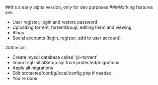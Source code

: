 ##It's a early alpha version, only for dev purposes
###Working features are:
- User register, login and restore password
- Uploading torrent, torrentGroup, editing them and viewing
- Blogs
- Social accounts (login, register, add to user account)

###Install:
- Create mysql database called 'yii-torrent'
- Import sql initialSetup.sql from protected/migrations
- Apply all migrations
- Edit protected/config/local/config.php if needed.
- You're done.